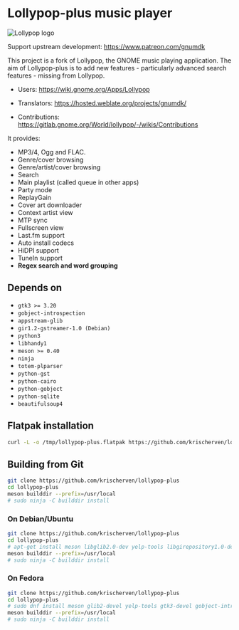 # Lollypop-plus music player

![Lollypop logo](https://gitlab.gnome.org/World/lollypop/raw/master/data/icons/hicolor/256x256/apps/org.gnome.Lollypop.png)

Support upstream development: https://www.patreon.com/gnumdk

This project is a fork of Lollypop, the GNOME music playing application.
The aim of Lollypop-plus is to add new features - particularly advanced search features - missing from Lollypop.

- Users: https://wiki.gnome.org/Apps/Lollypop

- Translators: https://hosted.weblate.org/projects/gnumdk/

- Contributions: https://gitlab.gnome.org/World/lollypop/-/wikis/Contributions

It provides:

- MP3/4, Ogg and FLAC.
- Genre/cover browsing
- Genre/artist/cover browsing
- Search
- Main playlist (called queue in other apps)
- Party mode
- ReplayGain
- Cover art downloader
- Context artist view
- MTP sync
- Fullscreen view
- Last.fm support
- Auto install codecs
- HiDPI support
- TuneIn support
- **Regex search and word grouping**

## Depends on

- `gtk3 >= 3.20`
- `gobject-introspection`
- `appstream-glib`
- `gir1.2-gstreamer-1.0 (Debian)`
- `python3`
- `libhandy1`
- `meson >= 0.40`
- `ninja`
- `totem-plparser`
- `python-gst`
- `python-cairo`
- `python-gobject`
- `python-sqlite`
- `beautifulsoup4`

## Flatpak installation
``` bash
curl -L -o /tmp/lollypop-plus.flatpak https://github.com/krischerven/lollypop-plus/raw/master/lollypop.flatpak && flatpak install /tmp/lollypop-plus.flatpak
```

## Building from Git

```bash
git clone https://github.com/krischerven/lollypop-plus
cd lollypop-plus
meson builddir --prefix=/usr/local
# sudo ninja -C builddir install
```

### On Debian/Ubuntu

```bash
git clone https://github.com/krischerven/lollypop-plus
cd lollypop-plus
# apt-get install meson libglib2.0-dev yelp-tools libgirepository1.0-dev libgtk-3-dev gir1.2-totemplparser-1.0 python-gi-dev
meson builddir --prefix=/usr/local
# sudo ninja -C builddir install
```

### On Fedora

```bash
git clone https://github.com/krischerven/lollypop-plus
cd lollypop-plus
# sudo dnf install meson glib2-devel yelp-tools gtk3-devel gobject-introspection-devel python3 pygobject3-devel libsoup-devel
meson builddir --prefix=/usr/local
# sudo ninja -C builddir install
```

<!-- [![Packaging status](https://repology.org/badge/vertical-allrepos/lollypop.svg)](https://repology.org/project/lollypop/versions) -->
    